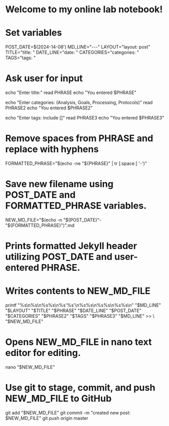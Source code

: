 # Welcome to my online lab notebook!

# Set variables
POST_DATE=$(2024-14-08')
MD_LINE="---"
LAYOUT="layout: post"
TITLE="title: "
DATE_LINE="date: "
CATEGORIES="categories: "
TAGS="tags: "

# Ask user for input
echo "Enter title:"
read PHRASE
echo "You entered $PHRASE"

echo "Enter categories: (Analysis, Goals, Processing, Protocols)"
read PHRASE2
echo "You entered $PHRASE2"

echo "Enter tags: include []"
read PHRASE3
echo "You entered $PHRASE3"

# Remove spaces from PHRASE and replace with hyphens
FORMATTED_PHRASE="$(echo -ne "${PHRASE}" | tr [:space:] '-')"

# Save new filename using POST_DATE and FORMATTED_PHRASE variables.
NEW_MD_FILE="$(echo -n "${POST_DATE}"-"${FORMATTED_PHRASE}")".md


# Prints formatted Jekyll header utilizing POST_DATE and user-entered PHRASE.
# Writes contents to NEW_MD_FILE
printf "%s\n%s\n%s%s\n%s'%s'\n%s%s\n%s%s\n%s%s\n" "$MD_LINE" "$LAYOUT" "$TITLE" "$PHRASE" "$DATE_LINE" "$POST_DATE" "$CATEGORIES" "$PHRASE2" "$TAGS" "$PHRASE3" "$MD_LINE" >> \
"$NEW_MD_FILE"

# Opens NEW_MD_FILE in nano text editor for editing.
nano "$NEW_MD_FILE"


# Use git to stage, commit, and push NEW_MD_FILE to GitHub
git add "$NEW_MD_FILE"
git commit -m "created new post: $NEW_MD_FILE"
git push origin master
